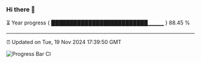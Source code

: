 ### Hi there 👋

⏳ Year progress { ██████████████████████████▁▁▁▁ } 88.45 %

---

⏰ Updated on Tue, 19 Nov 2024 17:39:50 GMT

![Progress Bar CI](https://github.com/IshwaranRudhara/GIT-ACTION/workflows/Progress%20Bar%20CI/badge.svg)
